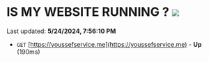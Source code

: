 # IS MY WEBSITE RUNNING ? [![](https://img.shields.io/static/v1?label=Sponsor&message=%E2%9D%A4&logo=GitHub&color=%23fe8e86)](https://github.com/sponsors/<username>)

Last updated: **5/24/2024, 7:56:10 PM**

- `GET` [https://youssefservice.me](https://youssefservice.me) - **Up** (190ms)
